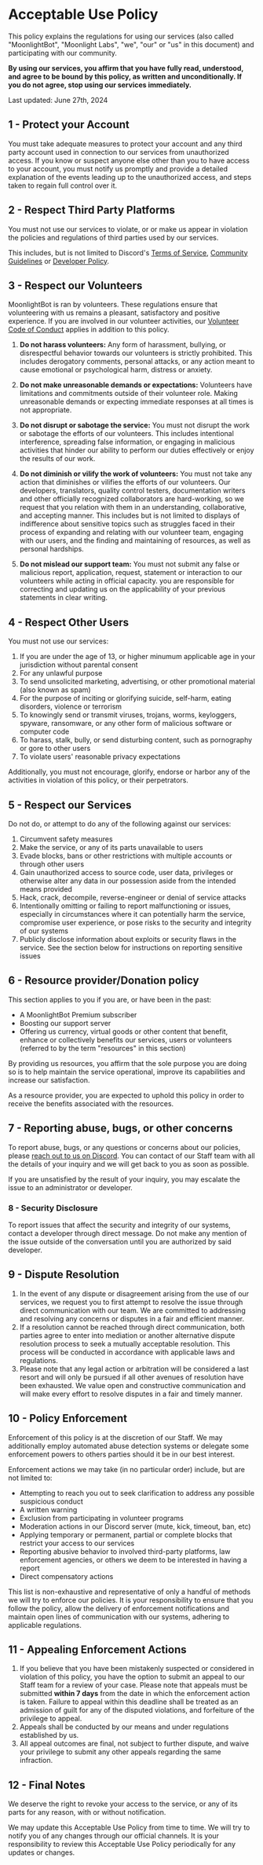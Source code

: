 # Acceptable Use Policy

This policy explains the regulations for using our services (also called "MoonlightBot", "Moonlight Labs", "we", "our" or "us" in this document) and participating with our community.

**By using our services, you affirm that you have fully read, understood, and agree to be bound by this policy, as written and unconditionally. If you do not agree, stop using our services immediately.**

Last updated: June 27th, 2024

## 1 - Protect your Account

You must take adequate measures to protect your account and any third party account used in connection to our services from unauthorized access. If you know or suspect anyone else other than you to have access to your account, you must notify us promptly and provide a detailed explanation of the events leading up to the unauthorized access, and steps taken to regain full control over it.

## 2 - Respect Third Party Platforms

You must not use our services to violate, or or make us appear in violation the policies and regulations of third parties used by our services.

This includes, but is not limited to Discord's [Terms of Service](https://discord.com/terms), [Community Guidelines](https://discord.com/guidelines) or [Developer Policy](https://discord.com/developers/docs/policies-and-agreements/developer-policy).

## 3 - Respect our Volunteers

MoonlightBot is ran by volunteers. These regulations ensure that volunteering with us remains a pleasant, satisfactory and positive experience. If you are involved in our volunteer activities, our [Volunteer Code of Conduct](volunteer-code-of-conduct.md) applies in addition to this policy.

1. **Do not harass volunteers:** Any form of harassment, bullying, or disrespectful behavior towards our volunteers is strictly prohibited. This includes derogatory comments, personal attacks, or any action meant to cause emotional or psychological harm, distress or anxiety.

2. **Do not make unreasonable demands or expectations:** Volunteers have limitations and commitments outside of their volunteer role. Making unreasonable demands or expecting immediate responses at all times is not appropriate.

3. **Do not disrupt or sabotage the service:** You must not disrupt the work or sabotage the efforts of our volunteers. This includes intentional interference, spreading false information, or engaging in malicious activities that hinder our ability to perform our duties effectively or enjoy the results of our work.

4. **Do not diminish or vilify the work of volunteers:** You must not take any action that diminishes or vilifies the efforts of our volunteers. Our developers, translators, quality control testers, documentation writers and other officially recognized collaborators are hard-working, so we request that you relation with them in an understanding, collaborative, and accepting manner. This includes but is not limited to displays of indifference about sensitive topics such as struggles faced in their process of expanding and relating with our volunteer team, engaging with our users, and the finding and maintaining of resources, as well as personal hardships.

5. **Do not mislead our support team:** You must not submit any false or malicious report, application, request, statement or interaction to our volunteers while acting in official capacity. you are responsible for correcting and updating us on the applicability of your previous statements in clear writing.

## 4 - Respect Other Users

You must not use our services:

1. If you are under the age of 13, or higher minumum applicable age in your jurisdiction without parental consent
2. For any unlawful purpose
3. To send unsolicited marketing, advertising, or other promotional material (also known as spam)
4. For the purpose of inciting or glorifying suicide, self-harm, eating disorders, violence or terrorism
5. To knowingly send or transmit viruses, trojans, worms, keyloggers, spyware, ransomware, or any other form of malicious software or computer code
6. To harass, stalk, bully, or send disturbing content, such as pornography or gore to other users
7. To violate users' reasonable privacy expectations

Additionally, you must not encourage, glorify, endorse or harbor any of the activities in violation of this policy, or their perpetrators.

## 5 - Respect our Services

Do not do, or attempt to do any of the following against our services:

1. Circumvent safety measures
2. Make the service, or any of its parts unavailable to users
3. Evade blocks, bans or other restrictions with multiple accounts or through other users
4. Gain unauthorized access to source code, user data, privileges or otherwise alter any data in our possession aside from the intended means provided
5. Hack, crack, decompile, reverse-engineer or denial of service attacks
6. Intentionally omitting or failing to report malfunctioning or issues, especially in circumstances where it can potentially harm the service, compromise user experience, or pose risks to the security and integrity of our systems
7. Publicly disclose information about exploits or security flaws in the service. See the section below for instructions on reporting sensitive issues

## 6 - Resource provider/Donation policy

This section applies to you if you are, or have been in the past:

- A MoonlightBot Premium subscriber
- Boosting our support server
- Offering us currency, virtual goods or other content that benefit, enhance or collectively benefits our services, users or volunteers (referred to by the term "resources" in this section)

By providing us resources, you affirm that the sole purpose you are doing so is to help maintain the service operational, improve its capabilities and increase our satisfaction.

As a resource provider, you are expected to uphold this policy in order to receive the benefits associated with the resources.

## 7 - Reporting abuse, bugs, or other concerns

To report abuse, bugs, or any questions or concerns about our policies, please [reach out to us on Discord](https://discord.gg/hNQWVVC). You can contact of our Staff team with all the details of your inquiry and we will get back to you as soon as possible.

If you are unsatisfied by the result of your inquiry, you may escalate the issue to an administrator or developer.

### 8 - Security Disclosure

To report issues that affect the security and integrity of our systems, contact a developer through direct message. Do not make any mention of the issue outside of the conversation until you are authorized by said developer.

## 9 - Dispute Resolution

1. In the event of any dispute or disagreement arising from the use of our services, we request you to first attempt to resolve the issue through direct communication with our team. We are committed to addressing and resolving any concerns or disputes in a fair and efficient manner.
2. If a resolution cannot be reached through direct communication, both parties agree to enter into mediation or another alternative dispute resolution process to seek a mutually acceptable resolution. This process will be conducted in accordance with applicable laws and regulations.
3. Please note that any legal action or arbitration will be considered a last resort and will only be pursued if all other avenues of resolution have been exhausted. We value open and constructive communication and will make every effort to resolve disputes in a fair and timely manner.

## 10 - Policy Enforcement

Enforcement of this policy is at the discretion of our Staff. We may additionally employ automated abuse detection systems or delegate some enforcement powers to others parties should it be in our best interest.

Enforcement actions we may take (in no particular order) include, but are not limited to:

- Attempting to reach you out to seek clarification to address any possible suspicious conduct
- A written warning
- Exclusion from participating in volunteer programs
- Moderation actions in our Discord server (mute, kick, timeout, ban, etc)
- Applying temporary or permanent, partial or complete blocks that restrict your access to our services
- Reporting abusive behavior to involved third-party platforms, law enforcement agencies, or others we deem to be interested in having a report
- Direct compensatory actions

This list is non-exhaustive and representative of only a handful of methods we will try to enforce our policies. It is your responsibility to ensure that you follow the policy, allow the delivery of enforcement notifications and maintain open lines of communication with our systems, adhering to applicable regulations.

## 11 - Appealing Enforcement Actions

1. If you believe that you have been mistakenly suspected or considered in violation of this policy, you have the option to submit an appeal to our Staff team for a review of your case. Please note that appeals must be submitted **within 7 days** from the date in which the enforcement action is taken. Failure to appeal within this deadline shall be treated as an admission of guilt for any of the disputed violations, and forfeiture of the privilege to appeal.
2. Appeals shall be conducted by our means and under regulations established by us.
3. All appeal outcomes are final, not subject to further dispute, and waive your privilege to submit any other appeals regarding the same infraction.

## 12 - Final Notes

We deserve the right to revoke your access to the service, or any of its parts for any reason, with or without notification.

We may update this Acceptable Use Policy from time to time. We will try to notify you of any changes through our official channels. It is your responsibility to review this Acceptable Use Policy periodically for any updates or changes.
